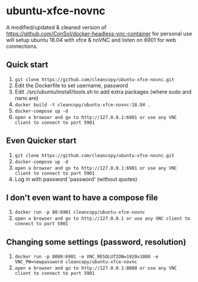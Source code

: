 # ubuntu-xfce-novnc

A modified/updated & cleaned version of https://github.com/ConSol/docker-headless-vnc-container for personal use
will setup ubuntu 18.04 with xfce & noVNC and listen on 6901 for web connections.

## Quick start

1. `git clone https://github.com/cleancopy/ubuntu-xfce-novnc.git`
2. Edit the Dockerfile to set username, password
3. Edit ./src/ubuntu/install/tools.sh to add extra packages (where sudo and nano are)
4. `docker build -t cleancopy/ubuntu-xfce-novnc:18.04 .`
5. `docker-compose up -d`
6. `open a browser and go to http://127.0.0.1:6901 or use any VNC client to connect to port 5901`

## Even Quicker start

1. `git clone https://github.com/cleancopy/ubuntu-xfce-novnc.git`
2. `docker-compose up -d`
3. `open a browser and go to http://127.0.0.1:6901 or use any VNC client to connect to port 5901`
4. Log in with password 'password' (without quotes)

## I don't even want to have a compose file

1. `docker run -p 80:6901 cleancopy/ubuntu-xfce-novnc`
2. `open a browser and go to http://127.0.0.1 or use any VNC client to connect to port 5901`

## Changing some settings (password, resolution)

1. `docker run -p 8080:6901 -e VNC_RESOLUTION=1920x1080 -e VNC_PW=newpassword cleancopy/ubuntu-xfce-novnc`
2. `open a browser and go to http://127.0.0.1:8080 or use any VNC client to connect to port 5901`

